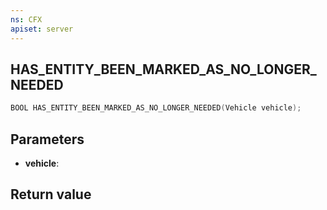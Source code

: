 ```yaml
---
ns: CFX
apiset: server
---
```

## HAS_ENTITY_BEEN_MARKED_AS_NO_LONGER_NEEDED

```c
BOOL HAS_ENTITY_BEEN_MARKED_AS_NO_LONGER_NEEDED(Vehicle vehicle);
```


## Parameters
* **vehicle**: 

## Return value
